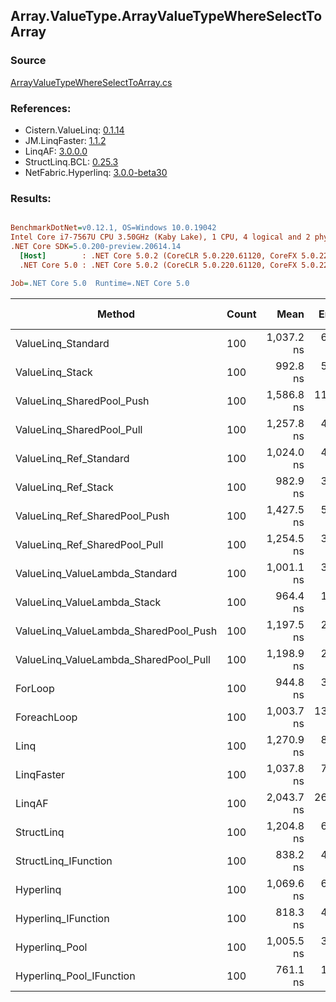 ﻿## Array.ValueType.ArrayValueTypeWhereSelectToArray

### Source
[ArrayValueTypeWhereSelectToArray.cs](../LinqBenchmarks/Array/ValueType/ArrayValueTypeWhereSelectToArray.cs)

### References:
- Cistern.ValueLinq: [0.1.14](https://www.nuget.org/packages/Cistern.ValueLinq/0.1.14)
- JM.LinqFaster: [1.1.2](https://www.nuget.org/packages/JM.LinqFaster/1.1.2)
- LinqAF: [3.0.0.0](https://www.nuget.org/packages/LinqAF/3.0.0.0)
- StructLinq.BCL: [0.25.3](https://www.nuget.org/packages/StructLinq.BCL/0.25.3)
- NetFabric.Hyperlinq: [3.0.0-beta30](https://www.nuget.org/packages/NetFabric.Hyperlinq/3.0.0-beta30)

### Results:
``` ini

BenchmarkDotNet=v0.12.1, OS=Windows 10.0.19042
Intel Core i7-7567U CPU 3.50GHz (Kaby Lake), 1 CPU, 4 logical and 2 physical cores
.NET Core SDK=5.0.200-preview.20614.14
  [Host]        : .NET Core 5.0.2 (CoreCLR 5.0.220.61120, CoreFX 5.0.220.61120), X64 RyuJIT
  .NET Core 5.0 : .NET Core 5.0.2 (CoreCLR 5.0.220.61120, CoreFX 5.0.220.61120), X64 RyuJIT

Job=.NET Core 5.0  Runtime=.NET Core 5.0  

```
|                                Method | Count |       Mean |    Error |   StdDev | Ratio | RatioSD |  Gen 0 | Gen 1 | Gen 2 | Allocated |
|-------------------------------------- |------ |-----------:|---------:|---------:|------:|--------:|-------:|------:|------:|----------:|
|                    ValueLinq_Standard |   100 | 1,037.2 ns |  6.39 ns |  5.66 ns |  1.10 |    0.01 | 0.9670 |     - |     - |    2024 B |
|                       ValueLinq_Stack |   100 |   992.8 ns |  5.83 ns |  4.55 ns |  1.05 |    0.01 | 0.9670 |     - |     - |    2024 B |
|             ValueLinq_SharedPool_Push |   100 | 1,586.8 ns | 11.25 ns |  9.97 ns |  1.68 |    0.01 | 0.9670 |     - |     - |    2024 B |
|             ValueLinq_SharedPool_Pull |   100 | 1,257.8 ns |  4.51 ns |  4.22 ns |  1.33 |    0.01 | 0.9670 |     - |     - |    2024 B |
|                ValueLinq_Ref_Standard |   100 | 1,024.0 ns |  4.57 ns |  4.05 ns |  1.08 |    0.01 | 0.9670 |     - |     - |    2024 B |
|                   ValueLinq_Ref_Stack |   100 |   982.9 ns |  3.65 ns |  3.42 ns |  1.04 |    0.01 | 0.9670 |     - |     - |    2024 B |
|         ValueLinq_Ref_SharedPool_Push |   100 | 1,427.5 ns |  5.30 ns |  4.70 ns |  1.51 |    0.00 | 0.9670 |     - |     - |    2024 B |
|         ValueLinq_Ref_SharedPool_Pull |   100 | 1,254.5 ns |  3.94 ns |  3.49 ns |  1.33 |    0.00 | 0.9670 |     - |     - |    2024 B |
|        ValueLinq_ValueLambda_Standard |   100 | 1,001.1 ns |  3.12 ns |  2.92 ns |  1.06 |    0.00 | 0.9670 |     - |     - |    2024 B |
|           ValueLinq_ValueLambda_Stack |   100 |   964.4 ns |  1.83 ns |  1.43 ns |  1.02 |    0.00 | 0.9670 |     - |     - |    2024 B |
| ValueLinq_ValueLambda_SharedPool_Push |   100 | 1,197.5 ns |  2.74 ns |  2.29 ns |  1.27 |    0.01 | 0.9670 |     - |     - |    2024 B |
| ValueLinq_ValueLambda_SharedPool_Pull |   100 | 1,198.9 ns |  2.96 ns |  2.47 ns |  1.27 |    0.00 | 0.9670 |     - |     - |    2024 B |
|                               ForLoop |   100 |   944.8 ns |  3.97 ns |  3.32 ns |  1.00 |    0.00 | 3.4103 |     - |     - |    7136 B |
|                           ForeachLoop |   100 | 1,003.7 ns | 13.52 ns | 10.56 ns |  1.06 |    0.01 | 3.4103 |     - |     - |    7136 B |
|                                  Linq |   100 | 1,270.9 ns |  8.55 ns |  7.58 ns |  1.35 |    0.01 | 2.4319 |     - |     - |    5088 B |
|                            LinqFaster |   100 | 1,037.8 ns |  7.30 ns |  6.10 ns |  1.10 |    0.01 | 2.8896 |     - |     - |    6048 B |
|                                LinqAF |   100 | 2,043.7 ns | 26.23 ns | 21.91 ns |  2.16 |    0.02 | 3.3951 |     - |     - |    7104 B |
|                            StructLinq |   100 | 1,204.8 ns |  6.49 ns |  5.42 ns |  1.28 |    0.01 | 1.0128 |     - |     - |    2120 B |
|                  StructLinq_IFunction |   100 |   838.2 ns |  4.45 ns |  3.95 ns |  0.89 |    0.01 | 0.9670 |     - |     - |    2024 B |
|                             Hyperlinq |   100 | 1,069.6 ns |  6.04 ns |  5.36 ns |  1.13 |    0.01 | 0.9670 |     - |     - |    2024 B |
|                   Hyperlinq_IFunction |   100 |   818.3 ns |  4.36 ns |  4.08 ns |  0.87 |    0.00 | 0.9670 |     - |     - |    2024 B |
|                        Hyperlinq_Pool |   100 | 1,005.5 ns |  3.22 ns |  2.85 ns |  1.06 |    0.00 | 0.0267 |     - |     - |      56 B |
|              Hyperlinq_Pool_IFunction |   100 |   761.1 ns |  1.79 ns |  1.49 ns |  0.81 |    0.00 | 0.0267 |     - |     - |      56 B |
